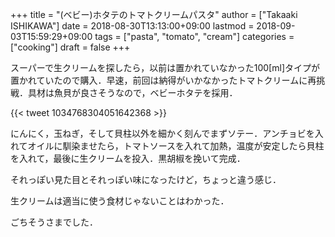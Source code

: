 +++
title = "(ベビー)ホタテのトマトクリームパスタ"
author = ["Takaaki ISHIKAWA"]
date = 2018-08-30T13:13:00+09:00
lastmod = 2018-09-03T15:59:29+09:00
tags = ["pasta", "tomato", "cream"]
categories = ["cooking"]
draft = false
+++

スーパーで生クリームを探したら，以前は置かれていなかった100[ml]タイプが置かれていたので購入．早速，前回は納得がいかなかったトマトクリームに再挑戦．具材は魚貝が良さそうなので，ベビーホタテを採用．

{{< tweet 1034768304051642368 >}}

にんにく，玉ねぎ，そして貝柱以外を細かく刻んでまずソテー．アンチョビを入れてオイルに馴染ませたら，トマトソースを入れて加熱，温度が安定したら貝柱を入れて，最後に生クリームを投入．黒胡椒を挽いて完成．

それっぽい見た目とそれっぽい味になったけど，ちょっと違う感じ．

生クリームは適当に使う食材じゃないことはわかった．

ごちそうさまでした．
